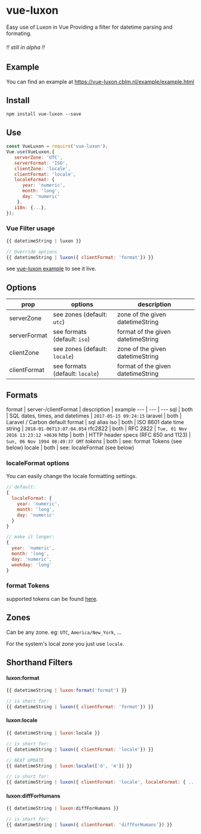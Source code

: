 # vue-luxon
Easy use of Luxon in Vue
Providing a filter for datetime parsing and formating.
###### !! still in alpha !!

## Example
You can find an example at https://vue-luxon.cblm.nl/example/example.html

## Install
```
npm install vue-luxon --save
```

## Use
```javascript
const VueLuxon = require('vue-luxon');
Vue.use(VueLuxon,{
   serverZone: 'UTC',
   serverFormat: 'ISO',
   clientZone: 'locale',
   clientFormat: 'locale',
   localeFormat: {
      year: 'numeric',
      month: 'long',
      day: 'numeric'
    },
   i18n: {...},
});
```

### Vue Filter usage
```javascript
{{ datetimeString | luxon }}

// Override options
{{ datetimeString | luxon({ clientFormat: 'format'}) }}
```

see [vue-luxon example](https://vue-luxon.cblm.nl/example/example.html) to see it live.





## Options
prop | options | description
--- | --- | ---
serverZone | see zones (default: `utc`) | zone of the given datetimeString
serverFormat | see formats (default: `iso`) | format of the given datetimeString
clientZone | see zones (default: `locale`) | zone of the given datetimeString
clientFormat | see formats (default: `locale`) | format of the given datetimeString


## Formats
format | server-/clientFormat | description | example
--- | --- | ---
sql | both | SQL dates, times, and datetimes | ``` 2017-05-15 09:24:15 ```
laravel | both | Laravel / Carbon default format | sql alias
iso | both | ISO 8601 date time string | ``` 2018-01-06T13:07:04.054 ```
rfc2822 | both | RFC 2822 | ``` Tue, 01 Nov 2016 13:23:12 +0630 ```
http | both | HTTP header specs (RFC 850 and 1123) | ``` Sun, 06 Nov 1994 08:49:37 GMT ```
*tokens* | both | see: format Tokens (see below)
locale | both | see: localeFormat (see below)

### localeFormat options
You can easily change the locale formatting settings.
```javascript
// default:
{
  localeFormat: {
    year: 'numeric',
    month: 'long',
    day: 'numeric'
  }
}

// make it longer:
{
  year: 'numeric',
  month: 'long',
  day: 'numeric',
  weekday: 'long'
}
```

### format Tokens
supported tokens can be found [here](https://moment.github.io/luxon/docs/manual/formatting.html#table-of-tokens).


## Zones
Can be any zone. eg: `UTC`, `America/New_York`, ...

For the system's local zone you just use `locale`.

## Shorthand Filters

#### luxon:format
```javascript
{{ datetimeString | luxon:format('format') }}

// is short for:
{{ datetimeString | luxon({ clientFormat: 'format'}) }}
```

#### luxon:locale
```javascript
{{ datetimeString | luxon:locale }}

// is short for:
{{ datetimeString | luxon({ clientFormat: 'locale'}) }}

```

```javascript
// NEXT UPDATE
{{ datetimeString | luxon:locale(['d', 'm']) }}

// is short for:
{{ datetimeString | luxon({ clientFormat: 'locale', localeFormat: { ... }) }}
```

#### luxon:diffForHumans
```javascript
{{ datetimeString | luxon:diffForHumans }}

// is short for:
{{ datetimeString | luxon({ clientFormat: 'diffForHumans'}) }}
```







